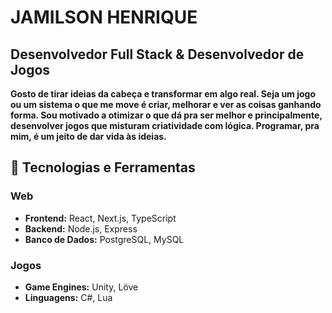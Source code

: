 # JAMILSON HENRIQUE

## **Desenvolvedor Full Stack** & **Desenvolvedor de Jogos**

**Gosto de tirar ideias da cabeça e transformar em algo real. Seja um jogo ou um sistema o que me move é criar, melhorar e ver as coisas ganhando forma. 
Sou motivado a otimizar o que dá pra ser melhor e principalmente, desenvolver jogos que misturam criatividade com lógica. Programar, pra mim, é um jeito de dar vida às ideias.**

## 🚀 Tecnologias e Ferramentas

### Web
- **Frontend:** React, Next.js, TypeScript  
- **Backend:** Node.js, Express  
- **Banco de Dados:** PostgreSQL, MySQL

### Jogos
- **Game Engines:** Unity, Löve  
- **Linguagens:** C#, Lua
